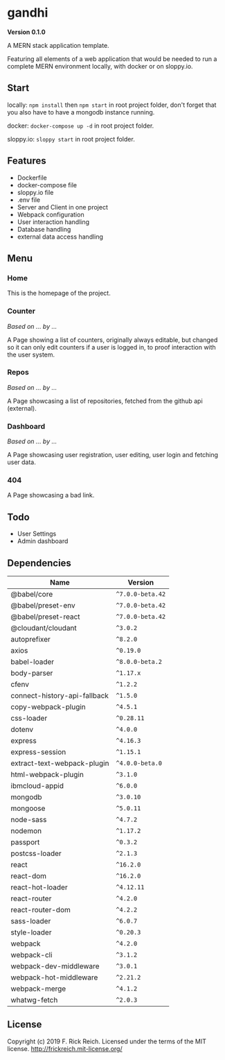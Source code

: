 # gandhi

**Version 0.1.0**

A MERN stack application template.

Featuring all elements of a web application that would be needed to run a complete MERN environment locally, with docker or on sloppy.io.

## Start

locally: `npm install` then `npm start` in root project folder, don't forget that you also have to have a mongodb instance running.

docker: `docker-compose up -d` in root project folder.

sloppy.io: `sloppy start` in root project folder.

## Features

- Dockerfile
- docker-compose file
- sloppy.io file
- .env file
- Server and Client in one project
- Webpack configuration
- User interaction handling
- Database handling
- external data access handling

## Menu

### Home

This is the homepage of the project.

### Counter

*Based on ... by ...*

A Page showing a list of counters, originally always editable, but changed so it can only edit counters if a user is logged in, to proof interaction with the user system.

### Repos

*Based on ... by ...*

A Page showcasing a list of repositories, fetched from the github api (external).

### Dashboard

*Based on ... by ...*

A Page showcasing user registration, user editing, user login and fetching user data.

### 404

A Page showcasing a bad link.

## Todo

- User Settings
- Admin dashboard

## Dependencies

| Name                         | Version            |
| ---------------------------- | -------------------|
| @babel/core                  | `^7.0.0-beta.42`   |
| @babel/preset-env            | `^7.0.0-beta.42`   |
| @babel/preset-react          | `^7.0.0-beta.42`   |
| @cloudant/cloudant           | `^3.0.2`           |
| autoprefixer                 | `^8.2.0`           |
| axios                        | `^0.19.0`          |
| babel-loader                 | `^8.0.0-beta.2`    |
| body-parser                  | `^1.17.x`          |
| cfenv                        | `^1.2.2`           |
| connect-history-api-fallback | `^1.5.0`           |
| copy-webpack-plugin          | `^4.5.1`           |
| css-loader                   | `^0.28.11`         |
| dotenv                       | `^4.0.0`           |
| express                      | `^4.16.3`          |
| express-session              | `^1.15.1`          |
| extract-text-webpack-plugin  | `^4.0.0-beta.0`    |
| html-webpack-plugin          | `^3.1.0`           |
| ibmcloud-appid               | `^6.0.0`           |
| mongodb                      | `^3.0.10`          |
| mongoose                     | `^5.0.11`          |
| node-sass                    | `^4.7.2`           |
| nodemon                      | `^1.17.2`          |
| passport                     | `^0.3.2`           |
| postcss-loader               | `^2.1.3`           |
| react                        | `^16.2.0`          |
| react-dom                    | `^16.2.0`          |
| react-hot-loader             | `^4.12.11`         |
| react-router                 | `^4.2.0`           |
| react-router-dom             | `^4.2.2`           |
| sass-loader                  | `^6.0.7`           |
| style-loader                 | `^0.20.3`          |
| webpack                      | `^4.2.0`           |
| webpack-cli                  | `^3.1.2`           |
| webpack-dev-middleware       | `^3.0.1`           |
| webpack-hot-middleware       | `^2.21.2`          |
| webpack-merge                | `^4.1.2`           |
| whatwg-fetch                 | `^2.0.3`           |

## License

Copyright (c) 2019 F. Rick Reich. Licensed under the terms of the MIT license. http://frickreich.mit-license.org/